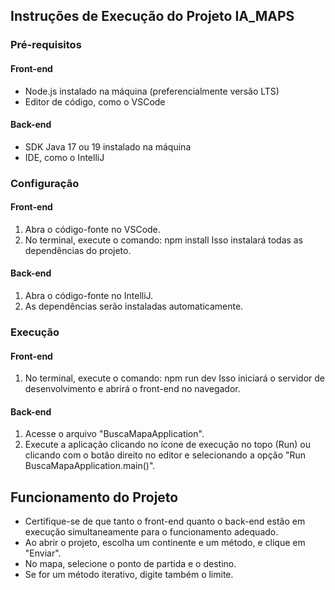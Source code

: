 ## Instruções de Execução do Projeto IA_MAPS

### Pré-requisitos

#### Front-end
- Node.js instalado na máquina (preferencialmente versão LTS)
- Editor de código, como o VSCode

#### Back-end
- SDK Java 17 ou 19 instalado na máquina
- IDE, como o IntelliJ

### Configuração

#### Front-end
1. Abra o código-fonte no VSCode.
2. No terminal, execute o comando: npm install
Isso instalará todas as dependências do projeto.

#### Back-end
1. Abra o código-fonte no IntelliJ.
2. As dependências serão instaladas automaticamente.

### Execução

#### Front-end
1. No terminal, execute o comando: npm run dev
Isso iniciará o servidor de desenvolvimento e abrirá o front-end no navegador.

#### Back-end
1. Acesse o arquivo "BuscaMapaApplication".
2. Execute a aplicação clicando no ícone de execução no topo (Run) ou clicando com o botão direito no editor e selecionando a opção "Run BuscaMapaApplication.main()".

## Funcionamento do Projeto

- Certifique-se de que tanto o front-end quanto o back-end estão em execução simultaneamente para o funcionamento adequado.
- Ao abrir o projeto, escolha um continente e um método, e clique em "Enviar".
- No mapa, selecione o ponto de partida e o destino.
- Se for um método iterativo, digite também o limite.
